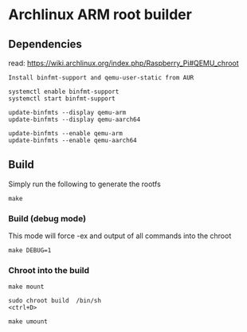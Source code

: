 # Archlinux ARM root builder

## Dependencies

read: https://wiki.archlinux.org/index.php/Raspberry_Pi#QEMU_chroot

```
Install binfmt-support and qemu-user-static from AUR

systemctl enable binfmt-support
systemctl start binfmt-support

update-binfmts --display qemu-arm
update-binfmts --display qemu-aarch64

update-binfmts --enable qemu-arm
update-binfmts --enable qemu-aarch64
```

## Build

Simply run the following to generate the rootfs

```
make
```

### Build (debug mode)

This mode will force -ex and output of all commands into the chroot

```
make DEBUG=1
```

### Chroot into the build

```
make mount

sudo chroot build  /bin/sh
<ctrl+D>

make umount
```

